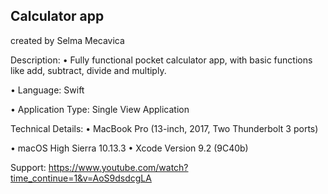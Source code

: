 Calculator app
----------------------------
created by Selma Mecavica

Description:
• Fully functional pocket calculator app, with basic functions like add, subtract, divide and multiply.                                           

• Language: Swift                                                                                                                                


• Application Type: Single View Application

Technical Details:
• MacBook Pro (13-inch, 2017, Two Thunderbolt 3 ports)                                                                                          

• macOS High Sierra 10.13.3
                                                                                                                                                  • Xcode Version 9.2 (9C40b)

Support:
https://www.youtube.com/watch?time_continue=1&v=AoS9dsdcgLA 
